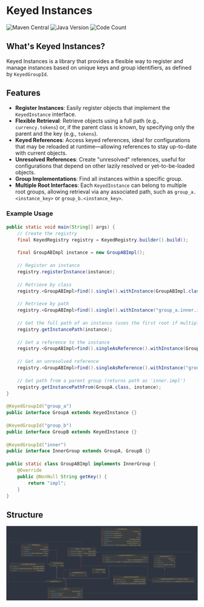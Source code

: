 # Keyed Instances
![Maven Central](https://img.shields.io/maven-central/v/dev.oop778/keyed-instances)
![Java Version](https://img.shields.io/badge/Java_version-8-brightgreen)
![Code Count](https://sloc.xyz/github/oop-778/keyed-instances?category=code)

## What's Keyed Instances?

Keyed Instances is a library that provides a flexible way to register and manage instances based on unique keys and group identifiers, as defined by `KeyedGroupId`.

## Features

* **Register Instances**: Easily register objects that implement the `KeyedInstance` interface.
* **Flexible Retrieval**: Retrieve objects using a full path (e.g., `currency.tokens`) or, if the parent class is known, by specifying only the parent and the key (e.g., `tokens`).
* **Keyed References**: Access keyed references, ideal for configurations that may be reloaded at runtime—allowing references to stay up-to-date with current objects.
* **Unresolved References**: Create "unresolved" references, useful for configurations that depend on other lazily resolved or yet-to-be-loaded objects.
* **Group Implementations**: Find all instances within a specific group.
* **Multiple Root Interfaces**: Each `KeyedInstance` can belong to multiple root groups, allowing retrieval via any associated path, such as `group_a.<instance_key>` or `group_b.<instance_key>`.

### Example Usage

```java
public static void main(String[] args) {
    // Create the registry
    final KeyedRegistry registry = KeyedRegistry.builder().build();

    final GroupABImpl instance = new GroupABImpl();

    // Register an instance
    registry.registerInstance(instance);

    // Retrieve by class
    registry.<GroupABImpl>find().single().withInstance(GroupABImpl.class).firstOrNull();

    // Retrieve by path
    registry.<GroupABImpl>find().single().withInstance("group_a.inner.impl").firstOrNull();

    // Get the full path of an instance (uses the first root if multiple exist)
    registry.getInstancePath(instance);

    // Get a reference to the instance
    registry.<GroupABImpl>find().singleAsReference().withInstance(GroupABImpl.class).firstOrNull();

    // Get an unresolved reference
    registry.<GroupABImpl>find().singleAsReference().withInstance("group_a.inner.not_existing_yet").firstOrCreateUnresolvedReference();

    // Get path from a parent group (returns path as 'inner.impl')
    registry.getInstancePathFrom(GroupA.class, instance);
}

@KeyedGroupId("group_a")
public interface GroupA extends KeyedInstance {}

@KeyedGroupId("group_b")
public interface GroupB extends KeyedInstance {}

@KeyedGroupId("inner")
public interface InnerGroup extends GroupA, GroupB {}

public static class GroupABImpl implements InnerGroup {
    @Override
    public @NonNull String getKey() {
        return "impl";
    }
}
```

## Structure
![Diagram](img/structure.png)